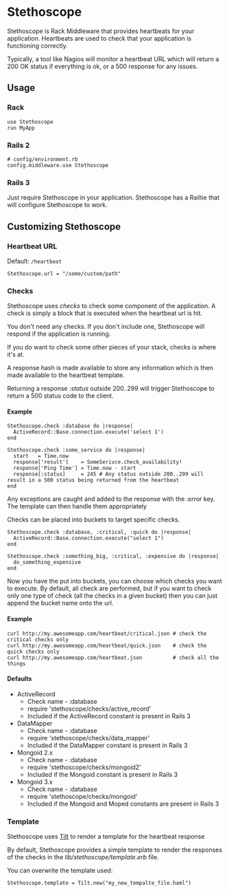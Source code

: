 # Stethoscope

Stethoscope is Rack Middleware that provides heartbeats for your application.  Heartbeats are used to check that your application is functioning correctly.

Typically, a tool like Nagios will monitor a heartbeat URL which will return a 200 OK status if everything is ok, or a 500 response for any issues.

## Usage

### Rack

    use Stethoscope
    run MyApp

### Rails 2

    # config/environment.rb
    config.middleware.use Stethoscope

### Rails 3

Just require Stethoscope in your application. Stethoscope has a Railtie that will configure Stethoscope to work.

## Customizing Stethoscope

### Heartbeat URL

Default: `/heartbeat`

    Stethoscope.url = "/some/custom/path"

### Checks

Stethoscope uses _checks_ to check some component of the application.  A check is simply a block that is executed when the heartbeat url is hit.

You don't need any checks.  If you don't include one, Stethoscope will respond if the application is running.

If you do want to check some other pieces of your stack, checks is where it's at.

A response hash is made available to store any information which is then made available to the heartbeat template.

Returning a response _:status_ outside 200..299 will trigger Stethoscope to return a 500 status code to the client.



#### Example

    Stethoscope.check :database do |response|
      ActiveRecord::Base.connection.execute('select 1')
    end

    Stethoscope.check :some_service do |response|
      start   = Time.now
      response['result']    = SomeSerivce.check_availability!
      response['Ping Time'] = Time.now - start
      response[:status]     = 245 # Any status outside 200..299 will result in a 500 status being returned from the heartbeat
    end

Any exceptions are caught and added to the response with the _:error_ key.  The template can then handle them appropriately

Checks can be placed into buckets to target specific checks.

    Stethoscope.check :database, :critical, :quick do |response|
      ActiveRecord::Base.connection.execute("select 1")
    end

    Stethoscope.check :something_big, :critical, :expensive do |response|
      do_something_expensive
    end

Now you have the put into buckets, you can choose which checks you want to execute. By default, all check are performed, but if you want to check only one type of check (all the checks in a given bucket) then you can just append the bucket name onto the url.

#### Example

    curl http://my.awesomeapp.com/heartbeat/critical.json # check the critical checks only
    curl http://my.awesomeapp.com/heartbeat/quick.json    # check the quick checks only
    curl http://my.awesomeapp.com/heartbeat.json          # check all the things

#### Defaults

* ActiveRecord
  * Check name - :database
  * require 'stethoscope/checks/active\_record'
  * Included if the ActiveRecord constant is present in Rails 3
* DataMapper
  * Check name - :database
  * require 'stethoscope/checks/data\_mapper'
  * Included if the DataMapper constant is present in Rails 3
* Mongoid 2.x
  * Check name - :database
  * require 'stethoscope/checks/mongoid2'
  * Included if the Mongoid constant is present in Rails 3
* Mongoid 3.x
  * Check name - :database
  * require 'stethoscope/checks/mongoid'
  * Included if the Mongoid and Moped constants are present in Rails 3

### Template

Stethoscope uses [Tilt](http://github.com/rtomayko/tilt) to render a template for the heartbeat response

By default, Stethoscope provides a simple template to render the responses of the checks in the _lib/stethoscope/template.erb_ file.

You can overwrite the template used:

    Stethoscope.template = Tilt.new("my_new_tempalte_file.haml")

